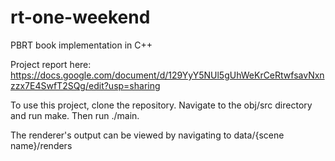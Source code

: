 # rt-one-weekend
PBRT book implementation in C++

Project report here: https://docs.google.com/document/d/129YyY5NUl5gUhWeKrCeRtwfsavNxnzzx7E4SwfT2SQg/edit?usp=sharing

To use this project, clone the repository. Navigate to the obj/src directory and run make. Then run ./main.

The renderer's output can be viewed by navigating to data/{scene name}/renders
